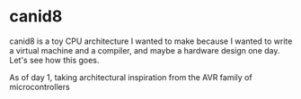 # canid8

canid8 is a toy CPU architecture I wanted to make because I wanted to write a virtual machine and a compiler, and maybe a hardware design one day. Let's see how this goes.

As of day 1, taking architectural inspiration from the AVR family of microcontrollers
